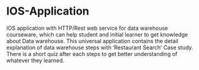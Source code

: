 # IOS-Application
IOS application with HTTP/Rest web service for data warehouse courseware, which can help student and initial learner to get knowledge about Data warehouse. This universal application contains the detail explanation of data warehouse steps with ‘Restaurant Search’ Case study. There is a short quiz after each steps to get better understanding of whatever they learned.

